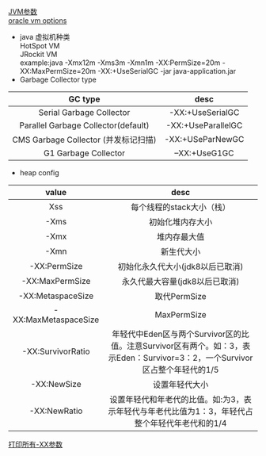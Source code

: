 [JVM参数](https://www.cnblogs.com/duanxz/p/3482366.html)  
[oracle vm options](https://www.oracle.com/technetwork/java/javase/tech/vmoptions-jsp-140102.html)
* java 虚拟机种类  
    HotSpot VM  
    JRockit VM  
example:java -Xmx12m -Xms3m -Xmn1m -XX:PermSize=20m -XX:MaxPermSize=20m -XX:+UseSerialGC -jar java-application.jar
* Garbage Collector type

|GC type|desc|
|:---:|:---:|
|Serial Garbage Collector|-XX:+UseSerialGC|
|Parallel Garbage Collector(default)| -XX:+UseParallelGC|
|CMS Garbage Collector (并发标记扫描)| -XX:+USeParNewGC|
|G1 Garbage Collector| –XX:+UseG1GC|

* heap config  

|value|desc|
|:---:|:---:|
|Xss|每个线程的stack大小（栈）|
|-Xms|初始化堆内存大小|
|-Xmx|堆内存最大值|
|-Xmn|新生代大小|
|-XX:PermSize|初始化永久代大小(jdk8以后已取消)|
|-XX:MaxPermSize|永久代最大容量(jdk8以后已取消)|
|-XX:MetaspaceSize|取代PermSize|
|-XX:MaxMetaspaceSize|MaxPermSize
|-XX:SurvivorRatio|年轻代中Eden区与两个Survivor区的比值。注意Survivor区有两个。如：3，表示Eden：Survivor=3：2，一个Survivor区占整个年轻代的1/5|
|-XX:NewSize|设置年轻代大小|
|-XX:NewRatio|设置年轻代和年老代的比值。如:为3，表示年轻代与年老代比值为1：3，年轻代占整个年轻代年老代和的1/4|

[打印所有-XX参数](https://www.cnblogs.com/duanxz/p/6098908.html)